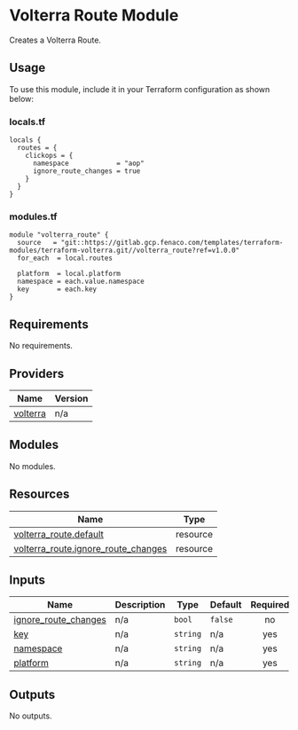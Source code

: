 # Volterra Route Module

Creates a Volterra Route.

## Usage

To use this module, include it in your Terraform configuration as shown below:

### locals.tf

```hcl
locals {
  routes = {
    clickops = {
      namespace            = "aop"
      ignore_route_changes = true
    }
  }
}
```

### modules.tf

```hcl
module "volterra_route" {
  source   = "git::https://gitlab.gcp.fenaco.com/templates/terraform-modules/terraform-volterra.git//volterra_route?ref=v1.0.0"
  for_each  = local.routes
  
  platform  = local.platform
  namespace = each.value.namespace
  key       = each.key
}
```

<!-- BEGIN_TF_DOCS -->
## Requirements

No requirements.

## Providers

| Name | Version |
|------|---------|
| <a name="provider_volterra"></a> [volterra](#provider\_volterra) | n/a |

## Modules

No modules.

## Resources

| Name | Type |
|------|------|
| [volterra_route.default](https://registry.terraform.io/providers/volterraedge/volterra/latest/docs/resources/route) | resource |
| [volterra_route.ignore_route_changes](https://registry.terraform.io/providers/volterraedge/volterra/latest/docs/resources/route) | resource |

## Inputs

| Name | Description | Type | Default | Required |
|------|-------------|------|---------|:--------:|
| <a name="input_ignore_route_changes"></a> [ignore\_route\_changes](#input\_ignore\_route\_changes) | n/a | `bool` | `false` | no |
| <a name="input_key"></a> [key](#input\_key) | n/a | `string` | n/a | yes |
| <a name="input_namespace"></a> [namespace](#input\_namespace) | n/a | `string` | n/a | yes |
| <a name="input_platform"></a> [platform](#input\_platform) | n/a | `string` | n/a | yes |

## Outputs

No outputs.
<!-- END_TF_DOCS -->